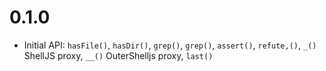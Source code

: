 # 0.1.0

* Initial API: `hasFile()`, `hasDir()`, `grep()`, `grep()`, `assert()`, `refute,()`, `_()` ShellJS proxy, `__()` OuterShelljs proxy, `last()`

